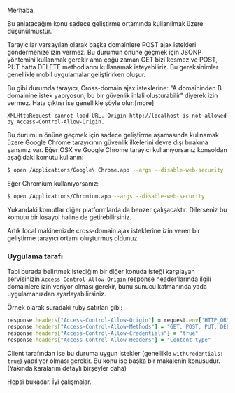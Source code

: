 Merhaba,

Bu anlatacağım konu sadece geliştirme ortamında kullanılmak üzere düşünülmüştür.

Tarayıcılar varsayılan olarak başka domainlere POST ajax istekleri göndermenize izin vermez. Bu durumun önüne geçmek için JSONP yöntemini kullanmak gerekir ama çoğu zaman GET bizi kesmez ve POST, PUT hatta DELETE methodlarını kullanamak isteyebiliriz. Bu gereksinimler genellikle mobil uygulamalar geliştirirken oluşur. 

Bu gibi durumda tarayıcı, Cross-domain ajax isteklerine: "A domaininden B domainine istek yapıyosun, bu bir güvenlik ihlali oluşturabilir" diyerek izin vermez. Hata çıktısı ise genellikle şöyle olur:[more]

```XMLHttpRequest cannot load URL. Origin http://localhost is not allowed by Access-Control-Allow-Origin.```
 
Bu durumun önüne geçmek için sadece geliştirme aşamasında kullnamak üzere Google Chrome tarayıcının güvenlik ilkelerini devre dışı bırakma şansınız var. Eğer OSX ve Google Chrome tarayıcı kullanıyorsanız konsoldan aşağıdaki komutu kullanın:

```bash
$ open /Applications/Google\ Chrome.app --args --disable-web-security
```

Eğer Chromium kullanıyorsanız:

```bash
$ open /Applications/Chromium.app --args --disable-web-security
```

Yukarıdaki komutlar diğer platformlarda da benzer çalışacaktır. Dilerseniz bu komutu bir kısayol haline de getirebilirsiniz. 

Artık local makinenizde cross-domain ajax isteklerine izin veren bir geliştirme tarayıcı ortamı oluşturmuş oldunuz. 


### Uygulama tarafı

Tabi burada belirtmek istediğim bir diğer konuda isteği karşılayan servisinizin ```Access-Control-Allow-Origin``` response header'larında ilgili domainlere izin veriyor olması gerekir, bunu sunucu katmanında yada uygulamanızdan ayarlayabilirsiniz. 

Örnek olarak suradaki ruby satırları gibi:

```ruby
response.headers["Access-Control-Allow-Origin"] = request.env['HTTP_ORIGIN'] 
response.headers["Access-Control-Allow-Methods"] = "GET, POST, PUT, DELETE, OPTIONS" 
response.headers["Access-Control-Allow-Credentials"] = "true" 
response.headers["Access-Control-Allow-Headers"] = "Content-type"
```

Client tarafından ise bu duruma uygun istekler (genellikle ```withCredentials: true```) yapılıyor olması gerekir. Bu konu ise başka bir makalenin konusudur. (Yakında karalarım detaylı birşeyler daha)

Hepsi bukadar.
İyi çalışmalar.
